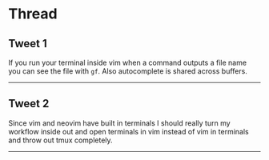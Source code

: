 # Thread

## Tweet 1

If you run your terminal inside vim when a command outputs a file name you can see the file with `gf`. Also autocomplete is shared across buffers.

---

## Tweet 2

Since vim and neovim have built in terminals I should really turn my workflow inside out and open terminals in vim instead of vim in terminals and throw out tmux completely.

---

